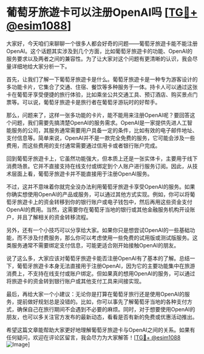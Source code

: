 # 葡萄牙旅遊卡可以注册OpenAI吗 [[TG💪+ @esim1088](https://t.me/s/esim1088)]

大家好，今天咱们来聊聊一个很多人都会好奇的问题——葡萄牙旅遊卡能不能注册OpenAI。这个话题其实涉及到几个方面，比如葡萄牙旅遊卡的功能、OpenAI的服务要求以及两者之间的兼容性。为了让大家对这个问题有更清晰的认识，我会尽量详细地给大家分析一下。

首先，让我们了解一下葡萄牙旅遊卡是什么。葡萄牙旅遊卡是一种专为游客设计的多功能卡片，它集合了交通、住宿、餐饮等多种服务于一体。持卡人可以通过这张卡在葡萄牙享受便捷的旅行体验，比如乘坐公共交通工具、预订酒店、购买景点门票等。可以说，葡萄牙旅遊卡是旅行者在葡萄牙游玩时的好帮手。

那么，问题来了，这样一张多功能的卡片，能不能用来注册OpenAI呢？要回答这个问题，我们需要先搞清楚OpenAI的服务需求。OpenAI是一家提供先进人工智能服务的公司，其服务通常需要用户具备一定的条件，比如有效的电子邮件地址、支付信息等。简单来说，OpenAI并不是一款完全免费的服务，它可能会涉及一些费用，而这些费用的支付通常需要通过信用卡或者银行账户完成。

回到葡萄牙旅遊卡上，它虽然功能强大，但本质上还是一张实体卡，主要用于线下消费场景。它并不直接支持在线支付或绑定到个人账户进行服务订阅。因此，从技术层面上看，葡萄牙旅遊卡并不能直接用于注册OpenAI服务。

不过，这并不意味着你就完全没办法利用葡萄牙旅遊卡享受OpenAI的服务。如果你确实想使用OpenAI的产品或服务，可以通过其他方式实现。例如，你可以将葡萄牙旅遊卡上的资金转移到你的银行账户或电子钱包中，然后再用这些资金支付OpenAI的费用。当然，这需要你在葡萄牙当地的银行或其他金融服务机构开设账户，并且了解相关的资金转移流程。

另外，还有一个小技巧可以分享给大家。如果你只是想尝试OpenAI的一些基础功能，而不涉及付费服务，那么你可以考虑使用一些免费的试用版或测试版服务。这类服务通常不需要绑定支付信息，可能更适合刚开始接触OpenAI的朋友。

说了这么多，大家应该对葡萄牙旅遊卡能否注册OpenAI有了基本的了解。总结一下，葡萄牙旅遊卡本身无法直接用于注册OpenAI，因为它的主要功能集中在旅游消费上，不支持在线支付或账户绑定。但如果真的想用OpenAI的服务，可以通过将旅遊卡的资金转到银行账户或其他支付工具来间接实现。

最后，再给大家一个小建议：无论你是打算在葡萄牙旅行还是使用OpenAI的服务，提前做好规划总是没错的。比如，你可以事先了解葡萄牙当地的各种支付方式，确保自己在旅行期间不会遇到不必要的麻烦。同时，对于想要使用OpenAI的朋友，也可以多关注官方发布的最新动态，看看是否有新的免费或优惠活动推出。

希望这篇文章能帮助大家更好地理解葡萄牙旅遊卡与OpenAI之间的关系。如果有任何疑问，欢迎在评论区留言，我会尽力为大家解答！[[TG💪+ @esim1088](https://t.me/s/esim1088) ![Image](https://i.postimg.cc/4NQfJmqS/Snipaste-2025-05-13-00-14-12.png)]